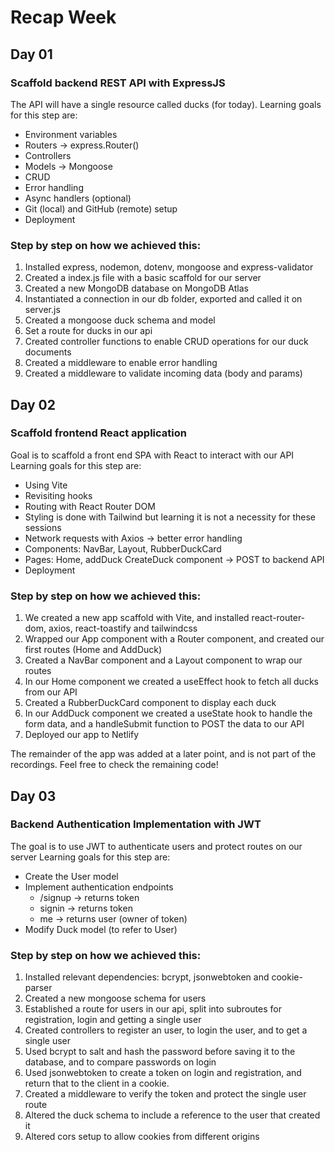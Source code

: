 # Recap Week

## Day 01

### Scaffold backend REST API with ExpressJS

The API will have a single resource called ducks (for today).
Learning goals for this step are:

- Environment variables
- Routers → express.Router()
- Controllers
- Models → Mongoose
- CRUD
- Error handling
- Async handlers (optional)
- Git (local) and GitHub (remote) setup
- Deployment

### Step by step on how we achieved this:

1. Installed express, nodemon, dotenv, mongoose and express-validator
2. Created a index.js file with a basic scaffold for our server
3. Created a new MongoDB database on MongoDB Atlas
4. Instantiated a connection in our db folder, exported and called it on server.js
5. Created a mongoose duck schema and model
6. Set a route for ducks in our api
7. Created controller functions to enable CRUD operations for our duck documents
8. Created a middleware to enable error handling
9. Created a middleware to validate incoming data (body and params)

## Day 02

### Scaffold frontend React application

Goal is to scaffold a front end SPA with React to interact with our API
Learning goals for this step are:

- Using Vite
- Revisiting hooks
- Routing with React Router DOM
- Styling is done with Tailwind but learning it is not a necessity for these sessions
- Network requests with Axios → better error handling
- Components: NavBar, Layout, RubberDuckCard
- Pages: Home, addDuck CreateDuck component → POST to backend API
- Deployment

### Step by step on how we achieved this:

1. We created a new app scaffold with Vite, and installed react-router-dom, axios, react-toastify and tailwindcss
2. Wrapped our App component with a Router component, and created our first routes (Home and AddDuck)
3. Created a NavBar component and a Layout component to wrap our routes
4. In our Home component we created a useEffect hook to fetch all ducks from our API
5. Created a RubberDuckCard component to display each duck
6. In our AddDuck component we created a useState hook to handle the form data, and a handleSubmit function to POST the data to our API
7. Deployed our app to Netlify

The remainder of the app was added at a later point, and is not part of the recordings. Feel free to check the remaining code!

## Day 03

### Backend Authentication Implementation with JWT

The goal is to use JWT to authenticate users and protect routes on our server
Learning goals for this step are:

- Create the User model
- Implement authentication endpoints
  - /signup → returns token
  - signin → returns token
  - me → returns user (owner of token)
- Modify Duck model (to refer to User)

### Step by step on how we achieved this:

1. Installed relevant dependencies: bcrypt, jsonwebtoken and cookie-parser
2. Created a new mongoose schema for users
3. Established a route for users in our api, split into subroutes for registration, login and getting a single user
4. Created controllers to register an user, to login the user, and to get a single user
5. Used bcrypt to salt and hash the password before saving it to the database, and to compare passwords on login
6. Used jsonwebtoken to create a token on login and registration, and return that to the client in a cookie.
7. Created a middleware to verify the token and protect the single user route
8. Altered the duck schema to include a reference to the user that created it
9. Altered cors setup to allow cookies from different origins
